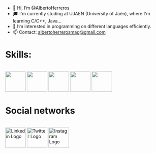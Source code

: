 - 👋 Hi, I’m @AlbertoHerreros
- 🎓 I'm currently studing at UJAEN (University of Jaén), where I'm learning C/C++, Java...
- 👀 I’m interested in programming on different languages efficiently.
- 📫 Contact: albertoherrerosmag@gmail.com

<h1>Skills:</h1>
&nbsp;
<div padding-left="64px">
  
  <img src="https://cdn.jsdelivr.net/gh/devicons/devicon/icons/c/c-original.svg" width="64px" height="64px"/>
  <img src="https://cdn.jsdelivr.net/gh/devicons/devicon/icons/cplusplus/cplusplus-original.svg" width="64px" height="64px"/>
  <img src="https://cdn.jsdelivr.net/gh/devicons/devicon/icons/java/java-original.svg" width="64px" height="64px"/>
  <img src="https://cdn.jsdelivr.net/gh/devicons/devicon/icons/git/git-original.svg" width="64px" height="64px"/>
  <img src="https://progsoft.net/images/redmine-icon-ffd4f9d07c435ed00b97a2ce77141a05572adb73.png" width="64px" height="64px"/>
</div>

<h1>Social networks</h1>
&nbsp;
<div padding-left="64px">
  <a href="https://www.linkedin.com/in/alberto-herreros-maga%C3%B1a-479910200/?originalSubdomain=es"><img src="https://cdn-icons-png.flaticon.com/512/174/174857.png" width="64px" height="64px" alt="Linkedin Logo"></a></th>
  <a href="https://twitter.com/ahmlimas/"><img src="https://assets.stickpng.com/images/580b57fcd9996e24bc43c53e.png" width="64px" height="64px" alt="Twitter Logo"></a>        
  <a href="https://www.instagram.com/alberto_limas/"><img src="https://assets.stickpng.com/images/580b57fcd9996e24bc43c521.png" width="64px" height="64px" alt="Instagram Logo"></a>
</div>
<!---
AlbertoHerreros/AlbertoHerreros is a ✨ special ✨ repository be cause its `README.md` (this file) appears on your GitHub profile.
You can click the Preview link to take a look at your changes.
--->
